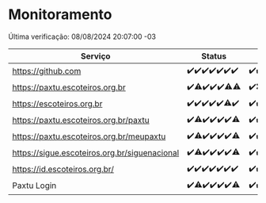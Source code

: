 # Monitoramento

Última verificação: 08/08/2024 20:07:00 -03

|Serviço|Status|Últimas 24h|
|---|---|---|
|https://github.com|<span title="2024-08-01: OK=23">✔️</span><span title="2024-08-02: OK=24">✔️</span><span title="2024-08-03: OK=24">✔️</span><span title="2024-08-04: OK=23">✔️</span><span title="2024-08-05: OK=24">✔️</span><span title="2024-08-06: OK=24">✔️</span><span title="2024-08-07: OK=23">✔️</span>|<span title="07/08/2024 20:07:00 -03 : 200">✔️</span><span title="07/08/2024 21:35:00 -03 : 200">✔️</span><span title="07/08/2024 22:59:00 -03 : 200">✔️</span><span title="07/08/2024 23:34:00 -03 : 200">✔️</span><span title="08/08/2024 00:08:00 -03 : 200">✔️</span><span title="08/08/2024 01:11:00 -03 : 200">✔️</span><span title="08/08/2024 02:07:00 -03 : 200">✔️</span><span title="08/08/2024 03:11:00 -03 : 200">✔️</span><span title="08/08/2024 04:07:00 -03 : 200">✔️</span><span title="08/08/2024 05:10:00 -03 : 200">✔️</span><span title="08/08/2024 06:07:00 -03 : 200">✔️</span><span title="08/08/2024 07:07:00 -03 : 200">✔️</span><span title="08/08/2024 08:07:00 -03 : 200">✔️</span><span title="08/08/2024 09:13:00 -03 : 200">✔️</span><span title="08/08/2024 10:11:00 -03 : 200">✔️</span><span title="08/08/2024 11:06:00 -03 : 200">✔️</span><span title="08/08/2024 12:07:00 -03 : 200">✔️</span><span title="08/08/2024 13:08:00 -03 : 200">✔️</span><span title="08/08/2024 14:06:00 -03 : 200">✔️</span><span title="08/08/2024 15:10:00 -03 : 200">✔️</span><span title="08/08/2024 16:05:00 -03 : 200">✔️</span><span title="08/08/2024 17:08:00 -03 : 200">✔️</span><span title="08/08/2024 18:07:00 -03 : 200">✔️</span><span title="08/08/2024 19:07:00 -03 : 200">✔️</span><span title="08/08/2024 20:07:00 -03 : 200">✔️</span>|
|https://paxtu.escoteiros.org.br|<span title="2024-08-01: OK=23">✔️</span><span title="2024-08-02: OK=22, Falhas=2">⚠️</span><span title="2024-08-03: OK=24">✔️</span><span title="2024-08-04: OK=23">✔️</span><span title="2024-08-05: OK=24">✔️</span><span title="2024-08-06: OK=23, Falhas=1">⚠️</span><span title="2024-08-07: OK=22, Falhas=1">⚠️</span>|<span title="07/08/2024 20:07:00 -03 : 200">✔️</span><span title="07/08/2024 21:35:00 -03 : 0">❌</span><span title="07/08/2024 22:59:00 -03 : 200">✔️</span><span title="07/08/2024 23:34:00 -03 : 200">✔️</span><span title="08/08/2024 00:08:00 -03 : 200">✔️</span><span title="08/08/2024 01:11:00 -03 : 200">✔️</span><span title="08/08/2024 02:07:00 -03 : 200">✔️</span><span title="08/08/2024 03:11:00 -03 : 200">✔️</span><span title="08/08/2024 04:07:00 -03 : 200">✔️</span><span title="08/08/2024 05:10:00 -03 : 200">✔️</span><span title="08/08/2024 06:07:00 -03 : 200">✔️</span><span title="08/08/2024 07:07:00 -03 : 200">✔️</span><span title="08/08/2024 08:07:00 -03 : 200">✔️</span><span title="08/08/2024 09:13:00 -03 : 200">✔️</span><span title="08/08/2024 10:11:00 -03 : 200">✔️</span><span title="08/08/2024 11:06:00 -03 : 200">✔️</span><span title="08/08/2024 12:07:00 -03 : 200">✔️</span><span title="08/08/2024 13:08:00 -03 : 200">✔️</span><span title="08/08/2024 14:06:00 -03 : 200">✔️</span><span title="08/08/2024 15:10:00 -03 : 200">✔️</span><span title="08/08/2024 16:05:00 -03 : 200">✔️</span><span title="08/08/2024 17:08:00 -03 : 200">✔️</span><span title="08/08/2024 18:07:00 -03 : 200">✔️</span><span title="08/08/2024 19:07:00 -03 : 200">✔️</span><span title="08/08/2024 20:07:00 -03 : 200">✔️</span>|
|https://escoteiros.org.br|<span title="2024-08-01: OK=23">✔️</span><span title="2024-08-02: OK=24">✔️</span><span title="2024-08-03: OK=24">✔️</span><span title="2024-08-04: OK=23">✔️</span><span title="2024-08-05: OK=24">✔️</span><span title="2024-08-06: OK=23, Falhas=1">⚠️</span><span title="2024-08-07: OK=23">✔️</span>|<span title="07/08/2024 20:07:00 -03 : 200">✔️</span><span title="07/08/2024 21:35:00 -03 : 200">✔️</span><span title="07/08/2024 22:59:00 -03 : 200">✔️</span><span title="07/08/2024 23:34:00 -03 : 200">✔️</span><span title="08/08/2024 00:08:00 -03 : 200">✔️</span><span title="08/08/2024 01:11:00 -03 : 200">✔️</span><span title="08/08/2024 02:07:00 -03 : 200">✔️</span><span title="08/08/2024 03:11:00 -03 : 200">✔️</span><span title="08/08/2024 04:07:00 -03 : 200">✔️</span><span title="08/08/2024 05:10:00 -03 : 200">✔️</span><span title="08/08/2024 06:07:00 -03 : 200">✔️</span><span title="08/08/2024 07:07:00 -03 : 200">✔️</span><span title="08/08/2024 08:07:00 -03 : 200">✔️</span><span title="08/08/2024 09:13:00 -03 : 200">✔️</span><span title="08/08/2024 10:11:00 -03 : 200">✔️</span><span title="08/08/2024 11:06:00 -03 : 200">✔️</span><span title="08/08/2024 12:07:00 -03 : 200">✔️</span><span title="08/08/2024 13:08:00 -03 : 200">✔️</span><span title="08/08/2024 14:06:00 -03 : 200">✔️</span><span title="08/08/2024 15:10:00 -03 : 200">✔️</span><span title="08/08/2024 16:05:00 -03 : 200">✔️</span><span title="08/08/2024 17:08:00 -03 : 200">✔️</span><span title="08/08/2024 18:07:00 -03 : 200">✔️</span><span title="08/08/2024 19:07:00 -03 : 200">✔️</span><span title="08/08/2024 20:07:00 -03 : 200">✔️</span>|
|https://paxtu.escoteiros.org.br/paxtu|<span title="2024-08-01: OK=23">✔️</span><span title="2024-08-02: OK=22, Falhas=2">⚠️</span><span title="2024-08-03: OK=24">✔️</span><span title="2024-08-04: OK=23">✔️</span><span title="2024-08-05: OK=24">✔️</span><span title="2024-08-06: OK=24">✔️</span><span title="2024-08-07: OK=22, Falhas=1">⚠️</span>|<span title="07/08/2024 20:07:00 -03 : 200">✔️</span><span title="07/08/2024 21:35:00 -03 : 200">✔️</span><span title="07/08/2024 22:59:00 -03 : 200">✔️</span><span title="07/08/2024 23:34:00 -03 : 200">✔️</span><span title="08/08/2024 00:08:00 -03 : 200">✔️</span><span title="08/08/2024 01:11:00 -03 : 200">✔️</span><span title="08/08/2024 02:07:00 -03 : 200">✔️</span><span title="08/08/2024 03:11:00 -03 : 200">✔️</span><span title="08/08/2024 04:07:00 -03 : 200">✔️</span><span title="08/08/2024 05:10:00 -03 : 200">✔️</span><span title="08/08/2024 06:07:00 -03 : 200">✔️</span><span title="08/08/2024 07:07:00 -03 : 200">✔️</span><span title="08/08/2024 08:07:00 -03 : 200">✔️</span><span title="08/08/2024 09:13:00 -03 : 200">✔️</span><span title="08/08/2024 10:12:00 -03 : 200">✔️</span><span title="08/08/2024 11:06:00 -03 : 200">✔️</span><span title="08/08/2024 12:07:00 -03 : 200">✔️</span><span title="08/08/2024 13:08:00 -03 : 200">✔️</span><span title="08/08/2024 14:06:00 -03 : 200">✔️</span><span title="08/08/2024 15:10:00 -03 : 200">✔️</span><span title="08/08/2024 16:05:00 -03 : 200">✔️</span><span title="08/08/2024 17:08:00 -03 : 200">✔️</span><span title="08/08/2024 18:07:00 -03 : 200">✔️</span><span title="08/08/2024 19:07:00 -03 : 200">✔️</span><span title="08/08/2024 20:07:00 -03 : 200">✔️</span>|
|https://paxtu.escoteiros.org.br/meupaxtu|<span title="2024-08-01: OK=23">✔️</span><span title="2024-08-02: OK=22, Falhas=2">⚠️</span><span title="2024-08-03: OK=24">✔️</span><span title="2024-08-04: OK=23">✔️</span><span title="2024-08-05: OK=24">✔️</span><span title="2024-08-06: OK=24">✔️</span><span title="2024-08-07: OK=22, Falhas=1">⚠️</span>|<span title="07/08/2024 20:07:00 -03 : 200">✔️</span><span title="07/08/2024 21:35:00 -03 : 200">✔️</span><span title="07/08/2024 22:59:00 -03 : 200">✔️</span><span title="07/08/2024 23:34:00 -03 : 200">✔️</span><span title="08/08/2024 00:08:00 -03 : 200">✔️</span><span title="08/08/2024 01:11:00 -03 : 200">✔️</span><span title="08/08/2024 02:07:00 -03 : 200">✔️</span><span title="08/08/2024 03:11:00 -03 : 200">✔️</span><span title="08/08/2024 04:07:00 -03 : 200">✔️</span><span title="08/08/2024 05:10:00 -03 : 200">✔️</span><span title="08/08/2024 06:07:00 -03 : 200">✔️</span><span title="08/08/2024 07:07:00 -03 : 200">✔️</span><span title="08/08/2024 08:07:00 -03 : 200">✔️</span><span title="08/08/2024 09:13:00 -03 : 200">✔️</span><span title="08/08/2024 10:12:00 -03 : 200">✔️</span><span title="08/08/2024 11:06:00 -03 : 200">✔️</span><span title="08/08/2024 12:07:00 -03 : 200">✔️</span><span title="08/08/2024 13:08:00 -03 : 200">✔️</span><span title="08/08/2024 14:06:00 -03 : 200">✔️</span><span title="08/08/2024 15:10:00 -03 : 200">✔️</span><span title="08/08/2024 16:05:00 -03 : 200">✔️</span><span title="08/08/2024 17:08:00 -03 : 200">✔️</span><span title="08/08/2024 18:07:00 -03 : 200">✔️</span><span title="08/08/2024 19:07:00 -03 : 200">✔️</span><span title="08/08/2024 20:07:00 -03 : 200">✔️</span>|
|https://sigue.escoteiros.org.br/siguenacional|<span title="2024-08-01: OK=23">✔️</span><span title="2024-08-02: OK=22, Falhas=2">⚠️</span><span title="2024-08-03: OK=24">✔️</span><span title="2024-08-04: OK=23">✔️</span><span title="2024-08-05: OK=24">✔️</span><span title="2024-08-06: OK=24">✔️</span><span title="2024-08-07: OK=22, Falhas=1">⚠️</span>|<span title="07/08/2024 20:07:00 -03 : 200">✔️</span><span title="07/08/2024 21:35:00 -03 : 200">✔️</span><span title="07/08/2024 22:59:00 -03 : 200">✔️</span><span title="07/08/2024 23:34:00 -03 : 200">✔️</span><span title="08/08/2024 00:08:00 -03 : 200">✔️</span><span title="08/08/2024 01:11:00 -03 : 200">✔️</span><span title="08/08/2024 02:08:00 -03 : 200">✔️</span><span title="08/08/2024 03:11:00 -03 : 200">✔️</span><span title="08/08/2024 04:07:00 -03 : 200">✔️</span><span title="08/08/2024 05:10:00 -03 : 200">✔️</span><span title="08/08/2024 06:07:00 -03 : 200">✔️</span><span title="08/08/2024 07:07:00 -03 : 200">✔️</span><span title="08/08/2024 08:07:00 -03 : 200">✔️</span><span title="08/08/2024 09:13:00 -03 : 200">✔️</span><span title="08/08/2024 10:12:00 -03 : 200">✔️</span><span title="08/08/2024 11:06:00 -03 : 200">✔️</span><span title="08/08/2024 12:07:00 -03 : 200">✔️</span><span title="08/08/2024 13:08:00 -03 : 200">✔️</span><span title="08/08/2024 14:06:00 -03 : 200">✔️</span><span title="08/08/2024 15:10:00 -03 : 200">✔️</span><span title="08/08/2024 16:05:00 -03 : 200">✔️</span><span title="08/08/2024 17:08:00 -03 : 200">✔️</span><span title="08/08/2024 18:07:00 -03 : 200">✔️</span><span title="08/08/2024 19:07:00 -03 : 200">✔️</span><span title="08/08/2024 20:07:00 -03 : 200">✔️</span>|
|https://id.escoteiros.org.br/|<span title="2024-08-01: OK=23">✔️</span><span title="2024-08-02: OK=24">✔️</span><span title="2024-08-03: OK=24">✔️</span><span title="2024-08-04: OK=23">✔️</span><span title="2024-08-05: OK=24">✔️</span><span title="2024-08-06: OK=24">✔️</span><span title="2024-08-07: OK=23">✔️</span>|<span title="07/08/2024 20:07:00 -03 : 200">✔️</span><span title="07/08/2024 21:35:00 -03 : 200">✔️</span><span title="07/08/2024 22:59:00 -03 : 200">✔️</span><span title="07/08/2024 23:34:00 -03 : 200">✔️</span><span title="08/08/2024 00:08:00 -03 : 200">✔️</span><span title="08/08/2024 01:11:00 -03 : 200">✔️</span><span title="08/08/2024 02:08:00 -03 : 200">✔️</span><span title="08/08/2024 03:11:00 -03 : 200">✔️</span><span title="08/08/2024 04:07:00 -03 : 200">✔️</span><span title="08/08/2024 05:10:00 -03 : 200">✔️</span><span title="08/08/2024 06:07:00 -03 : 200">✔️</span><span title="08/08/2024 07:07:00 -03 : 200">✔️</span><span title="08/08/2024 08:07:00 -03 : 200">✔️</span><span title="08/08/2024 09:13:00 -03 : 200">✔️</span><span title="08/08/2024 10:12:00 -03 : 200">✔️</span><span title="08/08/2024 11:06:00 -03 : 200">✔️</span><span title="08/08/2024 12:07:00 -03 : 200">✔️</span><span title="08/08/2024 13:08:00 -03 : 200">✔️</span><span title="08/08/2024 14:06:00 -03 : 200">✔️</span><span title="08/08/2024 15:10:00 -03 : 200">✔️</span><span title="08/08/2024 16:05:00 -03 : 200">✔️</span><span title="08/08/2024 17:08:00 -03 : 200">✔️</span><span title="08/08/2024 18:07:00 -03 : 200">✔️</span><span title="08/08/2024 19:07:00 -03 : 200">✔️</span><span title="08/08/2024 20:07:00 -03 : 200">✔️</span>|
|Paxtu Login|<span title="2024-08-01: OK=23">✔️</span><span title="2024-08-02: OK=23, Falhas=1">⚠️</span><span title="2024-08-03: OK=24">✔️</span><span title="2024-08-04: OK=23">✔️</span><span title="2024-08-05: OK=24">✔️</span><span title="2024-08-06: OK=24">✔️</span><span title="2024-08-07: OK=22, Falhas=1">⚠️</span>|<span title="07/08/2024 20:07:00 -03 : 200">✔️</span><span title="07/08/2024 21:35:00 -03 : 200">✔️</span><span title="07/08/2024 22:59:00 -03 : 200">✔️</span><span title="07/08/2024 23:34:00 -03 : 200">✔️</span><span title="08/08/2024 00:08:00 -03 : 200">✔️</span><span title="08/08/2024 01:11:00 -03 : 200">✔️</span><span title="08/08/2024 02:08:00 -03 : 200">✔️</span><span title="08/08/2024 03:11:00 -03 : 200">✔️</span><span title="08/08/2024 04:07:00 -03 : 200">✔️</span><span title="08/08/2024 05:10:00 -03 : 200">✔️</span><span title="08/08/2024 06:07:00 -03 : 200">✔️</span><span title="08/08/2024 07:07:00 -03 : 200">✔️</span><span title="08/08/2024 08:07:00 -03 : 200">✔️</span><span title="08/08/2024 09:13:00 -03 : 200">✔️</span><span title="08/08/2024 10:12:00 -03 : 200">✔️</span><span title="08/08/2024 11:06:00 -03 : 200">✔️</span><span title="08/08/2024 12:07:00 -03 : 200">✔️</span><span title="08/08/2024 13:08:00 -03 : 200">✔️</span><span title="08/08/2024 14:06:00 -03 : 200">✔️</span><span title="08/08/2024 15:10:00 -03 : 200">✔️</span><span title="08/08/2024 16:05:00 -03 : 200">✔️</span><span title="08/08/2024 17:08:00 -03 : 200">✔️</span><span title="08/08/2024 18:07:00 -03 : 200">✔️</span><span title="08/08/2024 19:07:00 -03 : 200">✔️</span><span title="08/08/2024 20:07:00 -03 : 200">✔️</span>|
